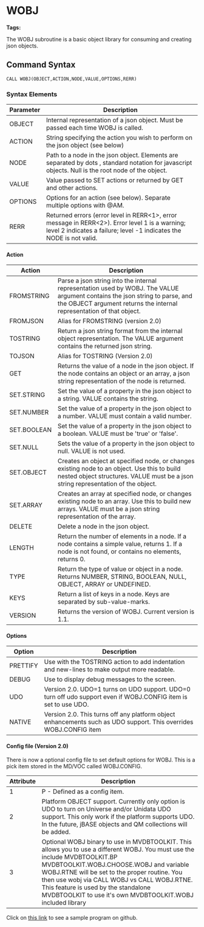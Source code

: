 # WOBJ

<PageHeader />

**Tags:**
<badge text='objects' vertical='middle' />
<badge text='rest' vertical='middle' />

The WOBJ subroutine is a basic object library for consuming and creating json objects.

## Command Syntax

```
CALL WOBJ(OBJECT,ACTION,NODE,VALUE,OPTIONS,RERR)
```

### Syntax Elements

| Parameter | Description |
| --- | --- |
| OBJECT | Internal representation of a json object. Must be passed each time WOBJ is called. |
| ACTION | String specifying the action you wish to perform on the json object (see below) |
| NODE | Path to a node in the json object. Elements are separated by dots , standard notation for javascript objects. Null is the root node of the object. |
| VALUE | Value passed to SET actions or returned by GET and other actions. |
| OPTIONS | Options for an action (see below). Separate multiple options with @AM. |
| RERR | Returned errors (error level in RERR&lt;1&gt;, error message in RERR&lt;2&gt;). Error level 1 is a warning; level 2 indicates a failure; level -1 indicates the NODE is not valid. |

#### Action

| Action | Description |
| --- | --- |
| FROMSTRING | Parse a json string into the internal representation used by WOBJ. The VALUE argument contains the json string to parse, and the OBJECT argument returns the internal representation of that object. |
| FROMJSON       | Alias for FROMSTRING (version 2.0) |
| TOSTRING | Return a json string format from the internal object representation. The VALUE argument contains the returned json string. |
| TOJSON       | Alias for TOSTRING (Version 2.0) |
| GET | Returns the value of a node in the json object. If the node contains an object or an array, a json string representation of the node is returned. |
| SET.STRING | Set the value of a property in the json object to a string. VALUE contains the string. |
| SET.NUMBER | Set the value of a property in the json object to a number. VALUE must contain a valid number. |
| SET.BOOLEAN | Set the value of a property in the json object to a boolean. VALUE must be 'true' or 'false'. |
| SET.NULL | Sets the value of a property in the json object to null. VALUE is not used. |
| SET.OBJECT | Creates an object at specified node, or changes existing node to an object. Use this to build nested object structures. VALUE must be a json string representation of the object. |
| SET.ARRAY | Creates an array at specified node, or changes existing node to an array. Use this to build new arrays. VALUE must be a json string representation of the array. |
| DELETE | Delete a node in the json object. |
| LENGTH | Return the number of elements in a node. If a node contains a simple value, returns 1. If a node is not found, or contains no elements, returns 0. |
| TYPE | Return the type of value or object in a node. Returns NUMBER, STRING, BOOLEAN, NULL, OBJECT, ARRAY or UNDEFINED. |
| KEYS | Return a list of keys in a node. Keys are separated by sub-value-marks. |
| VERSION | Returns the version of WOBJ. Current version is 1.1. |

#### Options

| Option | Description |
| --- | --- |
| PRETTIFY | Use with the TOSTRING action to add indentation and new-lines to make output more readable. |
| DEBUG | Use to display debug messages to the screen. |
| UDO       | Version 2.0.  UDO=1 turns on UDO support.  UDO=0 turn off udo support even if WOBJ.CONFIG item is set to use UDO. |
| NATIVE    | Version 2.0.  This turns off any platform object enhancements such as UDO support.  This overrides WOBJ.CONFIG item |

#### Config file (Version 2.0)

There is now a optional config file to set default options for WOBJ.  This is a pick item stored in the MD/VOC called WOBJ.CONFIG.

| Attribute | Description                                                    |
| --------- | -------------------------------------------------------------- |
|     1     | P - Defined as a config item.                                  |
|     2     | Platform OBJECT support.  Currently only option is UDO to turn on Universe and/or Unidata UDO support.  This only work if the platform supports UDO.  In the future, jBASE objects and QM collections will be added. |
|     3     | Optional WOBJ binary to use in MVDBTOOLKIT.  This allows you to use a different WOBJ.  You must use the include MVDBTOOLKIT.BP MVDBTOOLKIT.WOBJ.CHOOSE.WOBJ and variable WOBJ.RTNE will be set to the proper routine.  You then use wobj via CALL WOBJ vs CALL WOBJ.RTNE. This feature is used by the standalone MVDBTOOLKIT to use it's own MVDBTOOLKIT.WOBJ included library |

Click on [this link](https://github.com/patrickaaronpayne/demowobj/blob/master/DEMOWOBJ.B) to see a sample program on github.

<PageFooter />
